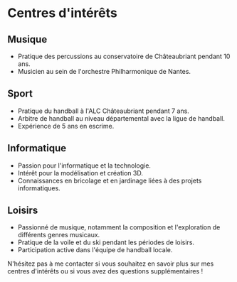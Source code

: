 # Centres d'intérêts

## Musique
- Pratique des percussions au conservatoire de Châteaubriant pendant 10 ans.
- Musicien au sein de l'orchestre Philharmonique de Nantes.

## Sport
- Pratique du handball à l'ALC Châteaubriant pendant 7 ans.
- Arbitre de handball au niveau départemental avec la ligue de handball.
- Expérience de 5 ans en escrime.

## Informatique
- Passion pour l'informatique et la technologie.
- Intérêt pour la modélisation et création 3D.
- Connaissances en bricolage et en jardinage liées à des projets informatiques.

## Loisirs
- Passionné de musique, notamment la composition et l'exploration de différents genres musicaux.
- Pratique de la voile et du ski pendant les périodes de loisirs.
- Participation active dans l'équipe de handball locale.

N'hésitez pas à me contacter si vous souhaitez en savoir plus sur mes centres d'intérêts ou si vous avez des questions supplémentaires !
